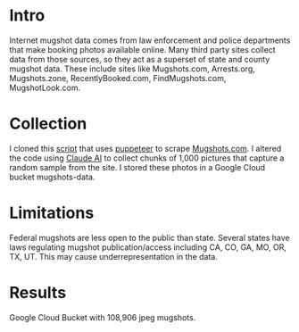 # Intro
Internet mugshot data comes from law enforcement and police departments that make booking
photos available online. Many third party sites collect data from those sources, so they act as a
superset of state and county mugshot data. These include sites like Mugshots.com, Arrests.org,
Mugshots.zone, RecentlyBooked.com, FindMugshots.com, MugshotLook.com.

# Collection
I cloned this [script](https://github.com/agaricide/mugshots-client) that uses [puppeteer](https://github.com/puppeteer/puppeteer) to scrape [Mugshots.com](https://mugshots.com/). I altered the code using [Claude AI](https://claude.ai/) to collect
chunks of 1,000 pictures that capture a random sample from the site. I stored these photos in a
Google Cloud bucket mugshots-data.

# Limitations
Federal mugshots are less open to the public than state. Several states have laws regulating
mugshot publication/access including CA, CO, GA, MO, OR, TX, UT. This may cause
underrepresentation in the data.

# Results
Google Cloud Bucket with 108,906 jpeg mugshots.
